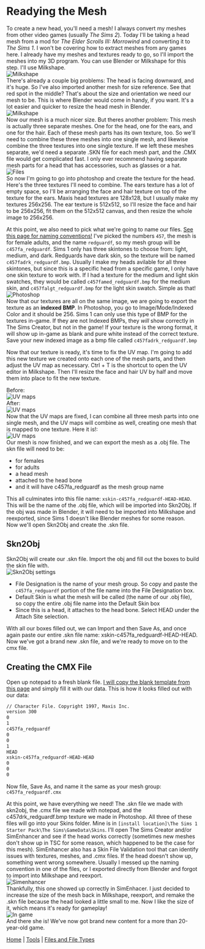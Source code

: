 # Readying the Mesh
To create a new head, you'll need a mesh! I always convert my meshes from other video games (usually *The Sims 2*). 
Today I'll be taking a head mesh from a mod for *The Elder Scrolls III: Morrowind* and converting it to *The Sims 1*. I won't be covering how to extract meshes from any games here. I already have my meshes and textures ready to go, so I'll import the meshes into my 3D program. You can use Blender or Milkshape for this step. I'll use Milkshape.  
![Milkshape](mesh1.jpg)  
There's already a couple big problems: The head is facing downward, and it's huge. So I've also imported another mesh for size reference. See that red spot in the middle? That's about the size and orientation we need our mesh to be. This is where Blender would come in handy, if you want. It's a lot easier and quicker to resize the head mesh in Blender.  
![Milkshape](mesh2.jpg)  
Now our mesh is a much nicer size. But theres another problem: This mesh is actually three separate meshes. One for the head, one for the ears, and one for the hair. Each of these mesh parts has its own texture, too. So we'll need to combine these three meshes into one single mesh, and likewise combine the three textures into one single texture. If we left these meshes separate, we'd need a separate .SKN file for each mesh part, and the .CMX file would get complicated fast. I only ever recommend having separate mesh parts for a head that has accessories, such as glasses or a hat.    
![Files](mesh3.jpg)   
So now I'm going to go into photoshop and create the texture for the head. Here's the three textures I'll need to combine. The ears texture has a lot of empty space, so I'll be arranging the face and hair texture on top of the texture for the ears. Maxis head textures are 128x128, but I usually make my textures 256x256. The ear texture is 512x512, so I'll resize the face and hair to be 256x256, fit them on the 512x512 canvas, and then resize the whole image to 256x256.  
 
At this point, we also need to pick what we're going to name our files. [See this page for naming conventions!](skn2objcxm.md) I've picked the numbers `457`, the mesh is for female adults, and the name `redguardf`, so my mesh group will be `c457fa_redguardf`. Sims 1 only has three skintones to choose from: light, medium, and dark. Redguards have dark skin, so the texture will be named `c457fadrk_redguardf.bmp`. Usually I make my heads avilable for all three skintones, but since this is a specific head from a specific game, I only have one skin texture to work with. If I had a texture for the medium and light skin swatches, they would be called `c457famed_redguardf.bmp` for the medium skin, and `c457falgt_redguardf.bmp` for the light skin swatch. Simple as that!  
![Photoshop](mesh4.jpg)  
Now that our textures are all on the same image, we are going to export the texture as an **indexed BMP**. In Photoshop, you go to Image/Mode/Indexed Color and it should be 256. Sims 1 can only use this type of BMP for the textures in-game. If they are not Indexed BMPs, they *will* show correctly in The Sims Creator, but not in the game! If your texture is the wrong format, it will show up in-game as blank and pure white instead of the correct texture. Save your new indexed image as a bmp file called `c457fadrk_redguardf.bmp`  

Now that our texture is ready, it's time to fix the UV map. I'm going to add this new texture we created onto each one of the mesh parts, and then adjust the UV map as necessary. Ctrl + T is the shortcut to open the UV editor in Milkshape. Then I'll resize the face and hair UV by half and move them into place to fit the new texture.   

Before:  
![UV maps](mesh5.jpg)   
After:  
![UV maps](mesh6.jpg)  
Now that the UV maps are fixed, I can combine all three mesh parts into one single mesh, and the UV maps will combine as well, creating one mesh that is mapped to one texture. Here it is!:  
![UV maps](mesh7.jpg)   
Our mesh is now finished, and we can export the mesh as a .obj file. The skn file will need to be:  
- for females
- for adults
- a head mesh
- attached to the head bone
- and it will have c457fa_redguardf as the mesh group name

This all culminates into this file name: `xskin-c457fa_redguardf-HEAD-HEAD`. This will be the name of the .obj file, which will be imported into Skn2Obj. If the obj was made in Blender, it will need to be imported into Milkshape and reexported, since Sims 1 doesn't like Blender meshes for some reason.    
Now we'll open Skn2Obj and create the .skn file.
## Skn2Obj  
Skn2Obj will create our .skn file. Import the obj and fill out the boxes to build the skin file with.  
![Skn2Obj settings](mesh8.jpg) 
- File Designation is the name of your mesh group. So copy and paste the `c457fa_redguardf` portion of the file name into the File Designation box.
- Default Skin is what the mesh will be called (the name of our .obj file), so copy the entire .obj file name into the Default Skin box
- Since this is a head, it attaches to the head bone. Select HEAD under the Attach Site selection.  

With all our boxes filled out, we can Import and then Save As, and once again paste our entire .skn file name: xskin-c457fa_redguardf-HEAD-HEAD. Now we've got a brand new .skn file, and we're ready to move on to the cmx file.

## Creating the CMX File
Open up notepad to a fresh blank file. [I will copy the blank template from this page](skn2objcxm.md) and simply fill it with our data. This is how it looks filled out with our data:  
```sh
// Character File. Copyright 1997, Maxis Inc.
version 300
0
1
c457fa_redguardf
0
0
1
HEAD
xskin-c457fa_redguardf-HEAD-HEAD
0
0
0
```
Now file, Save As, and name it the same as your mesh group: `c457fa_redguardf.cmx`  

At this point, we have everything we need! The .skn file we made with skn2obj, the .cmx file we made with notepad, and the c457drk_redguardf.bmp texture we made in Photoshop. All three of these files will go into your Skins folder. Mine is in `[install location]\The Sims 1 Starter Pack\The Sims\GameData\Skins`. I'll open The Sims Creator and/or SimEnhancer and see if the head works correctly (sometimes new meshes don't show up in TSC for some reason, which happened to be the case for this mesh). SimEnhancer also has a Skin File Validation tool that can identify issues with textures, meshes, and .cmx files. If the head doesn't show up, something went wrong somewhere. Usually I messed up the naming convention in one of the files, or I exported directly from Blender and forgot to import into Milkshape and reexport.  
![Simenhancer](mesh9.jpg)  
Thankfully, this one showed up correctly in SimEnhacer. I just decided to increase the size of the mesh back in Milkshape, reexport, and remake the .skn file because the head looked a little small to me. Now I like the size of it, which means it's ready for gameplay!  
![In game](mesh10.jpg)  
And there she is! We've now got brand new content for a more than 20-year-old game.  

[Home](README.md) | [Tools](tools.md) | [Files and File Types](skn2objcxm.md)
